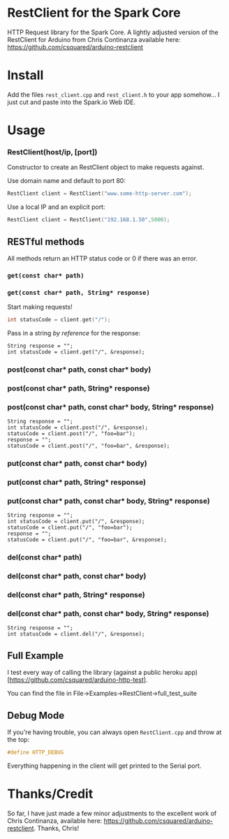 # RestClient for the Spark Core

HTTP Request library for the Spark Core.  A lightly adjusted version of the RestClient for Arduino from Chris Continanza  available here: https://github.com/csquared/arduino-restclient

# Install

Add the files `rest_client.cpp` and `rest_client.h` to your app somehow... I just cut and paste into the Spark.io Web IDE.

# Usage


### RestClient(host/ip, [port])

Constructor to create an RestClient object to make requests against.

Use domain name and default to port 80:
```c++
RestClient client = RestClient("www.some-http-server.com");
```

Use a local IP and an explicit port:
```c++
RestClient client = RestClient("192.168.1.50",5000);
```

## RESTful methods

All methods return an HTTP status code or 0 if there was an error.

### `get(const char* path)`
### `get(const char* path, String* response)`

Start making requests!

```c++
int statusCode = client.get("/");
```

Pass in a string *by reference* for the response:
```
String response = "";
int statusCode = client.get("/", &response);
```

### post(const char* path, const char* body)
### post(const char* path, String* response)
### post(const char* path, const char* body, String* response)

```
String response = "";
int statusCode = client.post("/", &response);
statusCode = client.post("/", "foo=bar");
response = "";
statusCode = client.post("/", "foo=bar", &response);
```

### put(const char* path, const char* body)
### put(const char* path, String* response)
### put(const char* path, const char* body, String* response)

```
String response = "";
int statusCode = client.put("/", &response);
statusCode = client.put("/", "foo=bar");
response = "";
statusCode = client.put("/", "foo=bar", &response);
```

### del(const char* path)
### del(const char* path, const char* body)
### del(const char* path, String* response)
### del(const char* path, const char* body, String* response)

```
String response = "";
int statusCode = client.del("/", &response);
```

## Full Example

I test every way of calling the library (against a public heroku app)[https://github.com/csquared/arduino-http-test].

You can find the file in File->Examples->RestClient->full_test_suite

## Debug Mode

If you're having trouble, you can always open `RestClient.cpp` and throw at the top:

```c++
#define HTTP_DEBUG
```

Everything happening in the client will get printed to the Serial port.

# Thanks/Credit

So far, I have just made a few minor adjustments to the excellent work of Chris Continanza, available here: https://github.com/csquared/arduino-restclient.  Thanks, Chris!

